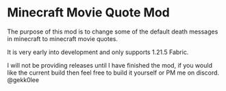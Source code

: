 # Minecraft Movie Quote Mod

The purpose of this mod is to change some of the default death messages in minecraft to minecraft movie quotes.

It is very early into development and only supports 1.21.5 Fabric.

I will not be providing releases until I have finished the mod, if you would like the current build then feel free to build it yourself or PM me on discord. @gekk0lee
